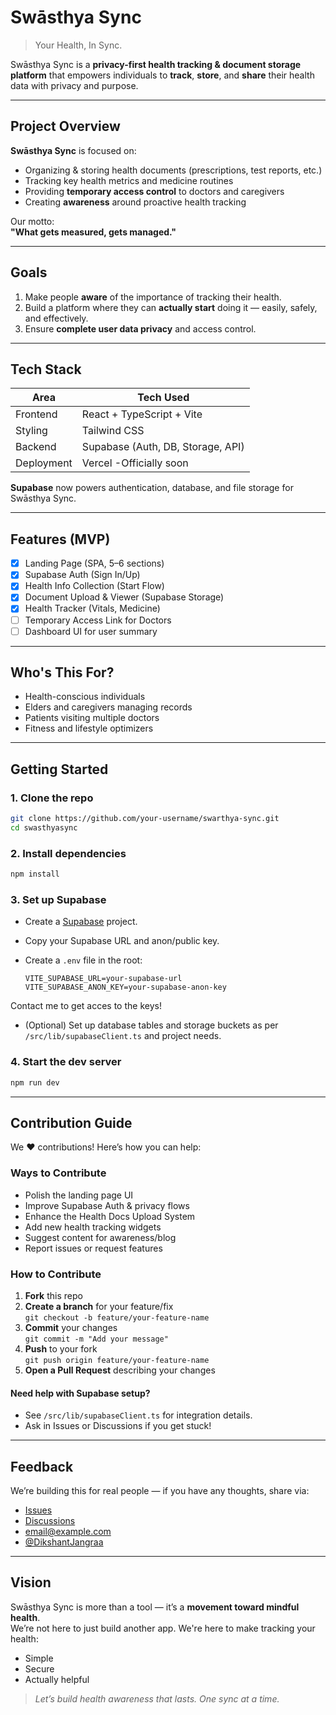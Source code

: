 # Swāsthya Sync

> Your Health, In Sync.

Swāsthya Sync is a **privacy-first health tracking & document storage platform** that empowers individuals to **track**, **store**, and **share** their health data with privacy and purpose.

---

## Project Overview

**Swāsthya Sync** is focused on:

- Organizing & storing health documents (prescriptions, test reports, etc.)
- Tracking key health metrics and medicine routines
- Providing **temporary access control** to doctors and caregivers
- Creating **awareness** around proactive health tracking

Our motto:  
**"What gets measured, gets managed."**

---

## Goals

1. Make people **aware** of the importance of tracking their health.
2. Build a platform where they can **actually start** doing it — easily, safely, and effectively.
3. Ensure **complete user data privacy** and access control.

---

## Tech Stack

| Area        | Tech Used                         |
|-------------|-----------------------------------|
| Frontend    | React + TypeScript + Vite         |
| Styling     | Tailwind CSS                      |
| Backend     | Supabase (Auth, DB, Storage, API) |
| Deployment  | Vercel -Officially soon           |

**Supabase** now powers authentication, database, and file storage for Swāsthya Sync.

---

## Features (MVP)

- [x] Landing Page (SPA, 5–6 sections)
- [x] Supabase Auth (Sign In/Up)
- [x] Health Info Collection (Start Flow)
- [x] Document Upload & Viewer (Supabase Storage)
- [x] Health Tracker (Vitals, Medicine)
- [ ] Temporary Access Link for Doctors
- [ ] Dashboard UI for user summary

---

## Who's This For?

- Health-conscious individuals
- Elders and caregivers managing records
- Patients visiting multiple doctors
- Fitness and lifestyle optimizers

---

## Getting Started

### 1. Clone the repo

```sh
git clone https://github.com/your-username/swarthya-sync.git
cd swasthyasync
```

### 2. Install dependencies

```sh
npm install
```

### 3. Set up Supabase

- Create a [Supabase](https://supabase.com/) project.
- Copy your Supabase URL and anon/public key.
- Create a `.env` file in the root:

  ```
  VITE_SUPABASE_URL=your-supabase-url
  VITE_SUPABASE_ANON_KEY=your-supabase-anon-key
  ```

Contact me to get acces to the keys!

- (Optional) Set up database tables and storage buckets as per `/src/lib/supabaseClient.ts` and project needs.

### 4. Start the dev server

```sh
npm run dev
```

---

## Contribution Guide

We ❤️ contributions! Here’s how you can help:

### Ways to Contribute

- Polish the landing page UI
- Improve Supabase Auth & privacy flows
- Enhance the Health Docs Upload System
- Add new health tracking widgets
- Suggest content for awareness/blog
- Report issues or request features

### How to Contribute

1. **Fork** this repo
2. **Create a branch** for your feature/fix  
   `git checkout -b feature/your-feature-name`
3. **Commit** your changes  
   `git commit -m "Add your message"`
4. **Push** to your fork  
   `git push origin feature/your-feature-name`
5. **Open a Pull Request** describing your changes

#### Need help with Supabase setup?

- See `/src/lib/supabaseClient.ts` for integration details.
- Ask in Issues or Discussions if you get stuck!

---

## Feedback

We’re building this for real people — if you have any thoughts, share via:

- [Issues](https://github.com/DikshantJangra/SwasthyaSync/issues)
- [Discussions](https://github.com/DikshantJangra/SwasthyaSync/issues)
- [email@example.com](mailto:dikshant.jangra2024@nst.rishihood.edu.in)
- [@DikshantJangraa](https://x.com/DikshantJangraa)

---

## Vision

Swāsthya Sync is more than a tool — it’s a **movement toward mindful health**.  
We’re not here to just build another app. We're here to make tracking your health:

- Simple  
- Secure  
- Actually helpful

> *Let’s build health awareness that lasts. One sync at a time.*